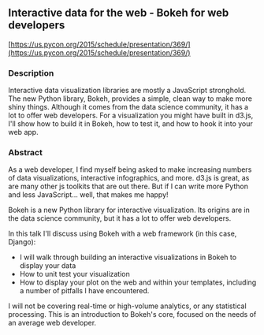 ## Interactive data for the web - Bokeh for web developers

[https://us.pycon.org/2015/schedule/presentation/369/](https://us.pycon.org/2015/schedule/presentation/369/)

### Description

Interactive data visualization libraries are mostly a JavaScript stronghold. The new Python library, Bokeh, provides a simple, clean way to make more shiny things. Although it comes from the data science community, it has a lot to offer web developers. For a visualization you might have built in d3.js, I'll show how to build it in Bokeh, how to test it, and how to hook it into your web app.

### Abstract

As a web developer, I find myself being asked to make increasing numbers of data visualizations, interactive infographics, and more. d3.js is great, as are many other js toolkits that are out there. But if I can write more Python and less JavaScript... well, that makes me happy!

Bokeh is a new Python library for interactive visualization. Its origins are in the data science community, but it has a lot to offer web developers.

In this talk I'll discuss using Bokeh with a web framework (in this case, Django):

* I will walk through building an interactive visualizations in Bokeh to display your data
* How to unit test your visualization
* How to display your plot on the web and within your templates, including a number of pitfalls I have encountered.

I will not be covering real-time or high-volume analytics, or any statistical processing. This is an introduction to Bokeh's core, focused on the needs of an average web developer.
